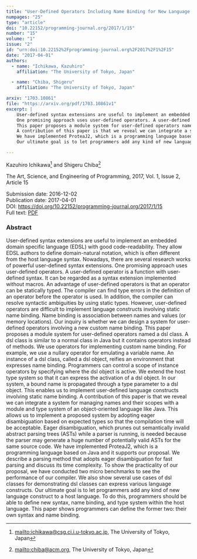 ```yaml
---
title: "User-Defined Operators Including Name Binding for New Language Constructs"
numpages: "25"
type: "article"
doi: "10.22152/programming-journal.org/2017/1/15"
number: "15"
volume: "1"
issue: "2"
id: "urn:doi:10.22152%2Fprogramming-journal.org%2F2017%2F1%2F15"
date: "2017-04-01"
authors: 
  - name: "Ichikawa, Kazuhiro"
    affiliation: "The University of Tokyo, Japan"

  - name: "Chiba, Shigeru"
    affiliation: "The University of Tokyo, Japan"

arxiv: "1703.10861"
file: "https://arxiv.org/pdf/1703.10861v1"
excerpt: |
    User-defined syntax extensions are useful to implement an embedded domain specific language (EDSL) with good code-readability. They allow EDSL authors to define domain-natural notation, which is often different from the host language syntax. Nowadays, there are several research works of powerful user-defined syntax extensions.
    One promising approach uses user-defined operators. A user-defined operator is a function with user-defined syntax. It can be regarded as a syntax extension implemented without macros. An advantage of user-defined operators is that an operator can be statically typed. The compiler can find type errors in the definition of an operator before the operator is used. In addition, the compiler can resolve syntactic ambiguities by using static types. However, user-defined operators are difficult to implement language constructs involving static name binding. Name binding is association between names and values (or memory locations). Our inquiry is whether we can design a system for user-defined operators involving a new custom name binding.
    This paper proposes a module system for user-defined operators named a dsl class. A dsl class is similar to a normal class in Java but it contains operators instead of methods. We use operators for implementing custom name binding. For example, we use a nullary operator for emulating a variable name. An instance of a dsl class, called a dsl object, reifies an environment that expresses name binding. Programmers can control a scope of instance operators by specifying where the dsl object is active. We extend the host type system so that it can express the activation of a dsl object. In our system, a bound name is propagated through a type parameter to a dsl object. This enables us to implement user-defined language constructs involving static name binding.
    A contribution of this paper is that we reveal we can integrate a system for managing names and their scopes with a module and type system of an object-oriented language like Java. This allows us to implement a proposed system by adopting eager disambiguation based on expected types so that the compilation time will be acceptable. Eager disambiguation, which prunes out semantically invalid abstract parsing trees (ASTs) while a parser is running, is needed because the parser may generate a huge number of potentially valid ASTs for the same source code.
    We have implemented ProteaJ2, which is a programming language based on Java and it supports our proposal. We describe a parsing method that adopts eager disambiguation for fast parsing and discuss its time complexity. To show the practicality of our proposal, we have conducted two micro benchmarks to see the performance of our compiler. We also show several use cases of dsl classes for demonstrating dsl classes can express various language constructs.
    Our ultimate goal is to let programmers add any kind of new language construct to a host language. To do this, programmers should be able to define new syntax, name binding, and type system within the host language. This paper shows programmers can define the former two: their own syntax and name binding.

---
```

Kazuhiro Ichikawa[^1] and Shigeru Chiba[^2]

The Art, Science, and Engineering of Programming, 2017, Vol. 1, Issue 2, Article 15

Submission date: 2016-12-02  
Publication date: 2017-04-01  
DOI: <https://doi.org/10.22152/programming-journal.org/2017/1/15>  
Full text: [PDF](https://arxiv.org/pdf/1703.10861v1)  


### Abstract

User-defined syntax extensions are useful to implement an embedded domain specific language (EDSL) with good code-readability. They allow EDSL authors to define domain-natural notation, which is often different from the host language syntax. Nowadays, there are several research works of powerful user-defined syntax extensions.
One promising approach uses user-defined operators. A user-defined operator is a function with user-defined syntax. It can be regarded as a syntax extension implemented without macros. An advantage of user-defined operators is that an operator can be statically typed. The compiler can find type errors in the definition of an operator before the operator is used. In addition, the compiler can resolve syntactic ambiguities by using static types. However, user-defined operators are difficult to implement language constructs involving static name binding. Name binding is association between names and values (or memory locations). Our inquiry is whether we can design a system for user-defined operators involving a new custom name binding.
This paper proposes a module system for user-defined operators named a dsl class. A dsl class is similar to a normal class in Java but it contains operators instead of methods. We use operators for implementing custom name binding. For example, we use a nullary operator for emulating a variable name. An instance of a dsl class, called a dsl object, reifies an environment that expresses name binding. Programmers can control a scope of instance operators by specifying where the dsl object is active. We extend the host type system so that it can express the activation of a dsl object. In our system, a bound name is propagated through a type parameter to a dsl object. This enables us to implement user-defined language constructs involving static name binding.
A contribution of this paper is that we reveal we can integrate a system for managing names and their scopes with a module and type system of an object-oriented language like Java. This allows us to implement a proposed system by adopting eager disambiguation based on expected types so that the compilation time will be acceptable. Eager disambiguation, which prunes out semantically invalid abstract parsing trees (ASTs) while a parser is running, is needed because the parser may generate a huge number of potentially valid ASTs for the same source code.
We have implemented ProteaJ2, which is a programming language based on Java and it supports our proposal. We describe a parsing method that adopts eager disambiguation for fast parsing and discuss its time complexity. To show the practicality of our proposal, we have conducted two micro benchmarks to see the performance of our compiler. We also show several use cases of dsl classes for demonstrating dsl classes can express various language constructs.
Our ultimate goal is to let programmers add any kind of new language construct to a host language. To do this, programmers should be able to define new syntax, name binding, and type system within the host language. This paper shows programmers can define the former two: their own syntax and name binding.


[^1]: <mailto:ichikawa@csg.ci.i.u-tokyo.ac.jp>, The University of Tokyo, Japan
[^2]: <mailto:chiba@acm.org>, The University of Tokyo, Japan
